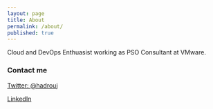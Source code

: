 ```yaml
---
layout: page
title: About
permalink: /about/
published: true
---
```


Cloud and DevOps Enthuasist working as PSO Consultant at VMware.

### Contact me

[Twitter: @hadrouj](https://twitter.com/hadrouj)

[LinkedIn](https://www.linkedin.com/in/hadrouj/)
